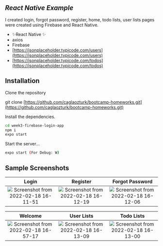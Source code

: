 ## _React Native Example_
I created login, forgot password, register, home, todo lists, user lists pages were created using Firebase and React Native.

- ✨React Native ✨
- axios
- Firebase
- [https://jsonplaceholder.typicode.com/users](https://jsonplaceholder.typicode.com/users)
- [https://jsonplaceholder.typicode.com/todos](https://jsonplaceholder.typicode.com/todos)


## Installation
Clone the repository

git clone [https://github.com/caglaozturk/bootcamp-homeworks.git](https://github.com/caglaozturk/bootcamp-homeworks.git)

Install the dependencies.

```sh
cd week3-firebase-login-app
npm i
expo start
```

Start the server...

```sh
expo start (For Debug: W)
```

## Sample Screenshots

Login             |  Register             | Forgot Password
:-------------------------:|:-------------------------:|:-------------------------:
![Screenshot from 2022-02-18 16-11-51](https://user-images.githubusercontent.com/26042284/154696829-913970d9-dcad-4b5f-bde1-eb5d5737bd24.png)  |  ![Screenshot from 2022-02-18 16-12-19](https://user-images.githubusercontent.com/26042284/154696873-230c30bd-9fad-4963-b2a2-05cfa1b94f20.png)  |  ![Screenshot from 2022-02-18 16-12-06](https://user-images.githubusercontent.com/26042284/154696947-982a8115-b805-4ba7-99c8-ff22ed804271.png)


Welcome             |  User Lists             | Todo Lists
:-------------------------:|:-------------------------:|:-------------------------:
![Screenshot from 2022-02-18 16-57-17](https://user-images.githubusercontent.com/26042284/154696975-13277419-17b8-4821-b9ac-f4d8b7a6b78a.png)  |  ![Screenshot from 2022-02-18 16-13-09](https://user-images.githubusercontent.com/26042284/154696988-22629556-6915-4778-98b7-4cf7716b0a78.png)  |  ![Screenshot from 2022-02-18 16-13-00](https://user-images.githubusercontent.com/26042284/154697022-1ef292e9-8f7c-41b8-8202-a23e69cf0a0a.png)






